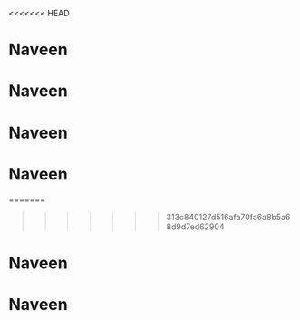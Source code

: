 <<<<<<< HEAD
# Naveen
# Naveen
# Naveen
# Naveen
=======

>>>>>>> 313c840127d516afa70fa6a8b5a68d9d7ed62904
# Naveen
# Naveen
